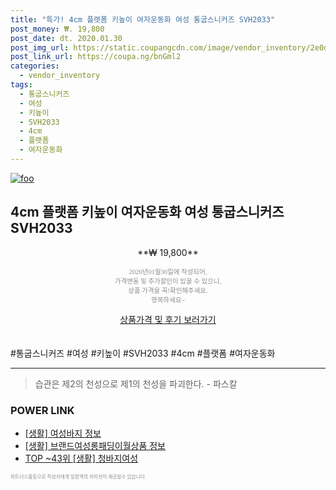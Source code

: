 ```yaml
--- 
title: "특가! 4cm 플랫폼 키높이 여자운동화 여성 통굽스니커즈 SVH2033" 
post_money: ₩. 19,800 
post_date: dt. 2020.01.30 
post_img_url: https://static.coupangcdn.com/image/vendor_inventory/2e0d/81087d3ed0ff1a3093cdc9e828f2f678d6fc752a41758d64ed01bf1f0655.jpg 
post_link_url: https://coupa.ng/bnGml2 
categories: 
  - vendor_inventory 
tags: 
  - 통굽스니커즈 
  - 여성 
  - 키높이 
  - SVH2033 
  - 4cm 
  - 플랫폼 
  - 여자운동화 
--- 
```

[![foo](https://static.coupangcdn.com/image/vendor_inventory/2e0d/81087d3ed0ff1a3093cdc9e828f2f678d6fc752a41758d64ed01bf1f0655.jpg)](https://coupa.ng/bnGml2) 

## 4cm 플랫폼 키높이 여자운동화 여성 통굽스니커즈 SVH2033 
<p style="text-align: center;">**₩ 19,800**</p> 
<p style="text-align: center;"><span style="color: #898c8f; font-family: Georgia,Times,serif; font-size: 0.75em;">2020년01월30일에 작성되어, <br>가격변동 및 추가할인이 있을 수 있으니,<br> 상품 가격을 꼭!확인해주세요.<br>행복하세요~</span> 
</p>	 
<div markdown="0" style="text-align: center;"><a href="https://coupa.ng/bnGml2" class="btn btn--success">상품가격 및 후기 보러가기</a></div> 
<br><br> 
  #통굽스니커즈 #여성 #키높이 #SVH2033 #4cm #플랫폼 #여자운동화 
<hr> 

> 습관은 제2의 천성으로 제1의 천성을 파괴한다. - 파스칼 


### POWER LINK

* <a href="https://blog.naver.com/sakai111/221759477098" target="_blank"> [생활] 여성바지 정보 </a>
* <a href="https://blog.naver.com/santokki14/221771145757" target="_blank"> [생활] 브랜드여성롱패딩이월상품 정보 </a>
* <a href="https://blog.naver.com/an0733/221785258735" target="_blank"> TOP ~43위 [생활] 청바지여성</a>

<span style="color: #898c8f; font-family: Georgia,Times,serif; font-size: 0.55em;">파트너스활동으로 작성자에게 일정액의 커미션이 제공될수 있습니다.</span> 
